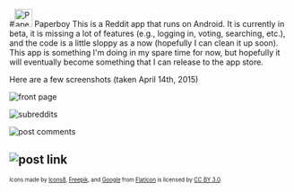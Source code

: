 #<img src="http://i.imgur.com/HM9r5QF.png" alt="Paperboy" width="32" height="auto" /> Paperboy
This is a Reddit app that runs on Android. It is currently in beta, it is missing a lot of features (e.g., logging in, voting, searching, etc.), and the code is a little sloppy as a now (hopefully I can clean it up soon). This app is something I'm doing in my spare time for now, but hopefully it will eventually become something that I can release to the app store.

Here are a few screenshots (taken April 14th, 2015)

![front page](http://i.imgur.com/cq5TBwt.png "The Front Page")

![subreddits](http://i.imgur.com/ybeBoZx.png "Subreddits List")

![post comments](http://i.imgur.com/e0GfvaW.png "Post Comments")

![post link](http://i.imgur.com/7syic1O.png "Post Link")
------
<sub><sup>Icons made by [Icons8](http://www.flaticon.com/authors/icons8), [Freepik](http://www.flaticon.com/authors/freepik), and [Google](http://www.flaticon.com/authors/google) from [Flaticon](http://www.flaticon.com) is licensed by [CC BY 3.0](http://creativecommons.org/licenses/by/3.0/).</sup></sub>
